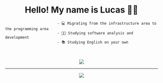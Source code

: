 
<h1 align = "center" >Hello! My name is Lucas 🖖🏼</h1>


                            - 💻 Migrating from the infrastructure area to the programming area
                            - 🧑‍🎓 Studying software analysis and development 
                            - 📚 Studying English on your own 
 

  <br>

  
</div>

<p align= "center">
  <a href="https://skillicons.dev">
    <img src="https://skillicons.dev/icons?i=html,css,js,c,mysql,git,github,linux"/>
  </a>
 
</div>

<hr>

<div>
 <p align= "center">
  <a href="https://www.linkedin.com/in/lucas-vicente-564244174/" tang="_blank"> <img src = "https://img.shields.io/badge/LinkedIn-0077B5?style=for-the-badge&logo=linkedin&logoColor=white" tang="_blank" </img> </a>
  </p>
  
 </div>
